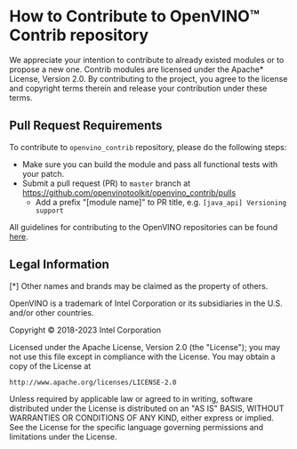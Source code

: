 
# How to Contribute to OpenVINO&trade; Contrib repository

We appreciate your intention to contribute to already existed modules or to propose a new one.
Contrib modules are licensed under the Apache\* License, Version 2.0. By contributing to the project, you agree to the license and copyright terms therein and release your contribution under these terms. 

## Pull Request Requirements

To contribute to `openvino_contrib` repository, please do the following steps:

* Make sure you can build the module and pass all functional tests with your patch.
* Submit a pull request (PR) to `master` branch at https://github.com/openvinotoolkit/openvino_contrib/pulls
  * Add a prefix "[module name]" to PR title, e.g. `[java_api] Versioning support`

All guidelines for contributing to the OpenVINO repositories can be found [here](https://github.com/openvinotoolkit/openvino/wiki/Contribute).

## Legal Information

[\*] Other names and brands may be claimed as the property of others.

OpenVINO is a trademark of Intel Corporation or its subsidiaries in the U.S. and/or other countries.

Copyright &copy; 2018-2023 Intel Corporation

Licensed under the Apache License, Version 2.0 (the "License"); you may not use this file except in compliance with the License. You may obtain a copy of the License at
```
http://www.apache.org/licenses/LICENSE-2.0
```
Unless required by applicable law or agreed to in writing, software distributed under the License is distributed on an "AS IS" BASIS, WITHOUT WARRANTIES OR CONDITIONS OF ANY KIND, either express or implied. See the License for the specific language governing permissions and limitations under the License.
